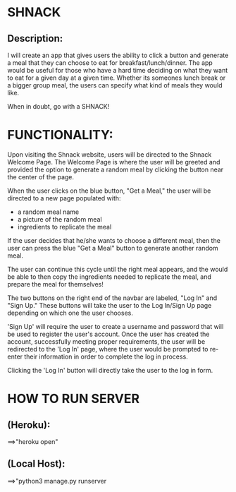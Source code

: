 # SHNACK
## Description:
I will create an app that gives users the ability to click a button and generate a meal that they can choose to eat
for breakfast/lunch/dinner. The app would be useful for those who have a hard time deciding on what they want to eat
for a given day at a given time. Whether its someones lunch break or a bigger group meal, the users can specify what
kind of meals they would like. 

When in doubt, go with a SHNACK!

# FUNCTIONALITY:
Upon visiting the Shnack website, users will be directed to the Shnack Welcome Page.
The Welcome Page is where the user will be greeted and provided the option to generate a random meal by clicking the button near the center of the page. 

When the user clicks on the blue button, "Get a Meal," the user will be directed to a new page populated with:
  - a random meal name
  - a picture of the random meal
  - ingredients to replicate the meal

If the user decides that he/she wants to choose a different meal, then the user can press the blue "Get a Meal" button to generate another random meal.

The user can continue this cycle until the right meal appears, and the would be able to then copy the ingredients needed to replicate the meal, and prepare the meal for themselves!

The two buttons on the right end of the navbar are labeled, "Log In" and "Sign Up."
These buttons will take the user to the Log In/Sign Up page depending on which one the user chooses.

'Sign Up' will require the user to create a username and password that will be used to register the user's account.
Once the user has created the account, successfully meeting proper requirements, the user will be redirected to the 'Log In' page, where the user would be prompted to re-enter their information in order to complete the log in process.

Clicking the 'Log In' button will directly take the user to the log in form.

# HOW TO RUN SERVER 
## (Heroku):
==>"heroku open"
## (Local Host):
==>"python3 manage.py runserver

